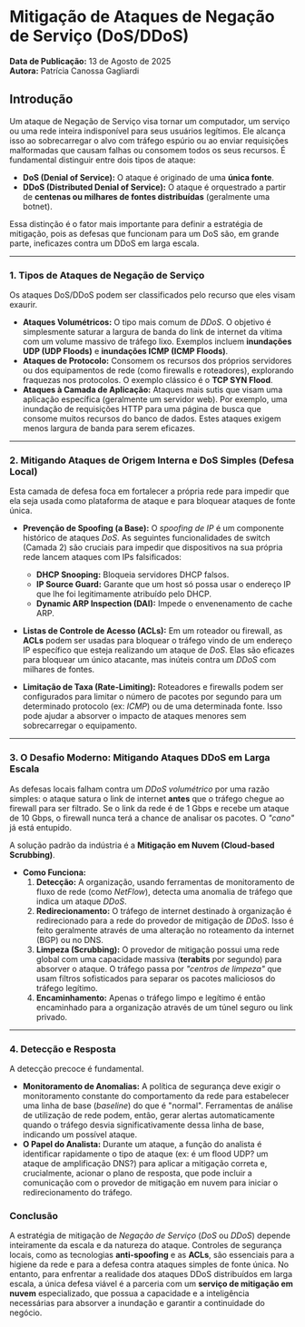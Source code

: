 # Mitigação de Ataques de Negação de Serviço (DoS/DDoS)

**Data de Publicação:** 13 de Agosto de 2025  
**Autora:** Patrícia Canossa Gagliardi

## Introdução

Um ataque de Negação de Serviço visa tornar um computador, um serviço ou uma rede inteira indisponível para seus usuários legítimos. Ele alcança isso ao sobrecarregar o alvo com tráfego espúrio ou ao enviar requisições malformadas que causam falhas ou consomem todos os seus recursos. É fundamental distinguir entre dois tipos de ataque:

* **DoS (Denial of Service):** O ataque é originado de uma **única fonte**.
* **DDoS (Distributed Denial of Service):** O ataque é orquestrado a partir de **centenas ou milhares de fontes distribuídas** (geralmente uma botnet).

Essa distinção é o fator mais importante para definir a estratégia de mitigação, pois as defesas que funcionam para um DoS são, em grande parte, ineficazes contra um DDoS em larga escala.

---

### 1. Tipos de Ataques de Negação de Serviço

Os ataques DoS/DDoS podem ser classificados pelo recurso que eles visam exaurir.

* **Ataques Volumétricos:** O tipo mais comum de *DDoS*. O objetivo é simplesmente saturar a largura de banda do link de internet da vítima com um volume massivo de tráfego lixo. Exemplos incluem **inundações UDP (UDP Floods)** e **inundações ICMP (ICMP Floods)**.
* **Ataques de Protocolo:** Consomem os recursos dos próprios servidores ou dos equipamentos de rede (como firewalls e roteadores), explorando fraquezas nos protocolos. O exemplo clássico é o **TCP SYN Flood**.
* **Ataques à Camada de Aplicação:** Ataques mais sutis que visam uma aplicação específica (geralmente um servidor web). Por exemplo, uma inundação de requisições HTTP para uma página de busca que consome muitos recursos do banco de dados. Estes ataques exigem menos largura de banda para serem eficazes.

---

### 2. Mitigando Ataques de Origem Interna e DoS Simples (Defesa Local)

Esta camada de defesa foca em fortalecer a própria rede para impedir que ela seja usada como plataforma de ataque e para bloquear ataques de fonte única. 

* **Prevenção de Spoofing (a Base):** O *spoofing de IP* é um componente histórico de ataques *DoS*. As seguintes funcionalidades de switch (Camada 2) são cruciais para impedir que dispositivos na sua própria rede lancem ataques com IPs falsificados:
    * **DHCP Snooping:** Bloqueia servidores DHCP falsos.
    * **IP Source Guard:** Garante que um host só possa usar o endereço IP que lhe foi legitimamente atribuído pelo DHCP.
    * **Dynamic ARP Inspection (DAI):** Impede o envenenamento de cache ARP.

* **Listas de Controle de Acesso (ACLs):** Em um roteador ou firewall, as **ACLs** podem ser usadas para bloquear o tráfego vindo de um endereço IP específico que esteja realizando um ataque de *DoS*. Elas são eficazes para bloquear um único atacante, mas inúteis contra um *DDoS* com milhares de fontes.

* **Limitação de Taxa (Rate-Limiting):** Roteadores e firewalls podem ser configurados para limitar o número de pacotes por segundo para um determinado protocolo (ex: *ICMP*) ou de uma determinada fonte. Isso pode ajudar a absorver o impacto de ataques menores sem sobrecarregar o equipamento.

---

### 3. O Desafio Moderno: Mitigando Ataques DDoS em Larga Escala

As defesas locais falham contra um *DDoS volumétrico* por uma razão simples: o ataque satura o link de internet **antes** que o tráfego chegue ao firewall para ser filtrado. Se o link da rede é de 1 Gbps e recebe um ataque de 10 Gbps, o firewall nunca terá a chance de analisar os pacotes. O *"cano"* já está entupido.

A solução padrão da indústria é a **Mitigação em Nuvem (Cloud-based Scrubbing)**.

* **Como Funciona:**
    1.  **Detecção:** A organização, usando ferramentas de monitoramento de fluxo de rede (como *NetFlow*), detecta uma anomalia de tráfego que indica um ataque *DDoS*.
    2.  **Redirecionamento:** O tráfego de internet destinado à organização é redirecionado para a rede do provedor de mitigação de *DDoS*. Isso é feito geralmente através de uma alteração no roteamento da internet (BGP) ou no DNS.
    3.  **Limpeza (Scrubbing):** O provedor de mitigação possui uma rede global com uma capacidade massiva (**terabits** por segundo) para absorver o ataque. O tráfego passa por *"centros de limpeza"* que usam filtros sofisticados para separar os pacotes maliciosos do tráfego legítimo.
    4.  **Encaminhamento:** Apenas o tráfego limpo e legítimo é então encaminhado para a organização através de um túnel seguro ou link privado.

---

### 4. Detecção e Resposta

A detecção precoce é fundamental.

* **Monitoramento de Anomalias:** A política de segurança deve exigir o monitoramento constante do comportamento da rede para estabelecer uma linha de base (*baseline*) do que é "normal". Ferramentas de análise de utilização de rede podem, então, gerar alertas automaticamente quando o tráfego desvia significativamente dessa linha de base, indicando um possível ataque.
* **O Papel do Analista:** Durante um ataque, a função do analista é identificar rapidamente o tipo de ataque (ex: é um flood UDP? um ataque de amplificação DNS?) para aplicar a mitigação correta e, crucialmente, acionar o plano de resposta, que pode incluir a comunicação com o provedor de mitigação em nuvem para iniciar o redirecionamento do tráfego.

### Conclusão

A estratégia de mitigação de *Negação de Serviço* (*DoS* ou *DDoS*) depende inteiramente da escala e da natureza do ataque. Controles de segurança locais, como as tecnologias **anti-spoofing** e as **ACLs**, são essenciais para a higiene da rede e para a defesa contra ataques simples de fonte única. No entanto, para enfrentar a realidade dos ataques DDoS distribuídos em larga escala, a única defesa viável é a parceria com um **serviço de mitigação em nuvem** especializado, que possua a capacidade e a inteligência necessárias para absorver a inundação e garantir a continuidade do negócio.